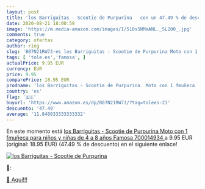 ```yaml
---
layout: post
title: 'los Barriguitas - Scootie de Purpurina   con un 47.49 % de descuento'
date: 2020-08-21 18:00:59
image: 'https://m.media-amazon.com/images/I/510s5NMaANL._SL200_.jpg'
comments: true
category: ofertas
author: ring
slug: 'B07N21RW73-es los Barriguitas - Scootie de Purpurina Moto con 1 fmuñeca...'
tags: [ 'tole.es','famosa', ]
actualPrice: 9.95 EUR
currency: EUR
price: 9.95
comparePrice: 18.95 EUR
prodname: 'los Barriguitas - Scootie de Purpurina  Moto con 1 fmuñeca  para niños y niñas de 4 a 8 años  Famosa 700014934 '
country: 'es'
flag: '🇪🇸'
buyurl: 'https://www.amazon.es/dp/B07N21RW73/?tag=tolees-21'
descuento: '47.49'
average: '11.840833333333332'
---
```


En este momento está [los Barriguitas - Scootie de Purpurina  Moto con 1 fmuñeca  para niños y niñas de 4 a 8 años  Famosa 700014934 ](https://www.amazon.es/dp/B07N21RW73/?tag=tolees-21) a 9.95 EUR (original: 18.95 EUR) (47.49 %  de descuento) en el siguiente enlace!

[![los Barriguitas - Scootie de Purpurina  ](https://m.media-amazon.com/images/I/510s5NMaANL._SL200_.jpg)](https://www.amazon.es/dp/B07N21RW73/?tag=tolees-21)

🔎:


[🛒 Aquí!!!](https://www.amazon.es/dp/B07N21RW73/?tag=tolees-21)
